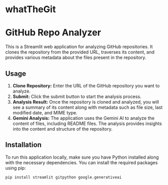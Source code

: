 # whatTheGit
# GitHub Repo Analyzer

This is a Streamlit web application for analyzing GitHub repositories. It clones the repository from the provided URL, traverses its content, and provides various metadata about the files present in the repository.

## Usage

1. **Clone Repository:** Enter the URL of the GitHub repository you want to analyze.
2. **Submit:** Click the submit button to start the analysis process.
3. **Analysis Result:** Once the repository is cloned and analyzed, you will see a summary of its content along with metadata such as file size, last modified date, and MIME type.
4. **Gemini Analysis:** The application uses the Gemini AI to analyze the content of files, including README files. The analysis provides insights into the content and structure of the repository.

## Installation

To run this application locally, make sure you have Python installed along with the necessary dependencies. You can install the required packages using pip:

```bash
pip install streamlit gitpython google.generativeai
